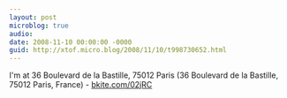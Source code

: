```yaml
---
layout: post
microblog: true
audio: 
date: 2008-11-10 00:00:00 -0000
guid: http://xtof.micro.blog/2008/11/10/t998730652.html
---
```

I'm at 36 Boulevard de la Bastille, 75012 Paris (36 Boulevard de la Bastille, 75012 Paris, France) - [bkite.com/02jRC](http://bkite.com/02jRC)
